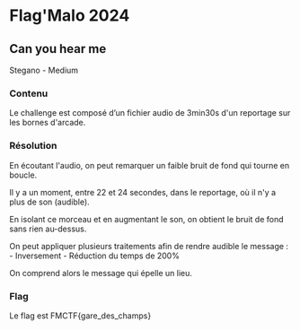 # Flag'Malo 2024

## Can you hear me

Stegano - Medium

### Contenu

Le challenge est composé d’un fichier audio de 3min30s d'un reportage sur les bornes d'arcade.

### Résolution

En écoutant l'audio, on peut remarquer un faible bruit de fond qui tourne en boucle.

Il y a un moment, entre 22 et 24 secondes, dans le reportage, où il n'y a plus de son (audible).

En isolant ce morceau et en augmentant le son, on obtient le bruit de fond sans rien au-dessus.

On peut appliquer plusieurs traitements afin de rendre audible le message :
    - Inversement
    - Réduction du temps de 200%

On comprend alors le message qui épelle un lieu.

### Flag

Le flag est FMCTF{gare_des_champs}

